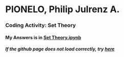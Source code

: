 # PIONELO, Philip Julrenz A.
### Coding Activity: Set Theory
#### My Answers is in [Set Theory.ipynb](https://github.com/Philippians/Coding-Sets/blob/main/Set%20Theory/Set%20Theory.ipynb)
##### If the github page does not load correctly, try [here](https://nbviewer.jupyter.org/github/Philippians/Coding-Sets/blob/main/Set%20Theory/Set%20Theory.ipynb)

